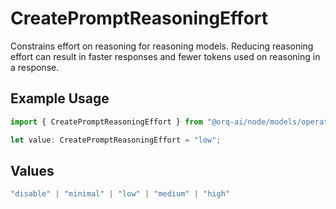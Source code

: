 # CreatePromptReasoningEffort

Constrains effort on reasoning for reasoning models. Reducing reasoning effort can result in faster responses and fewer tokens used on reasoning in a response.

## Example Usage

```typescript
import { CreatePromptReasoningEffort } from "@orq-ai/node/models/operations";

let value: CreatePromptReasoningEffort = "low";
```

## Values

```typescript
"disable" | "minimal" | "low" | "medium" | "high"
```